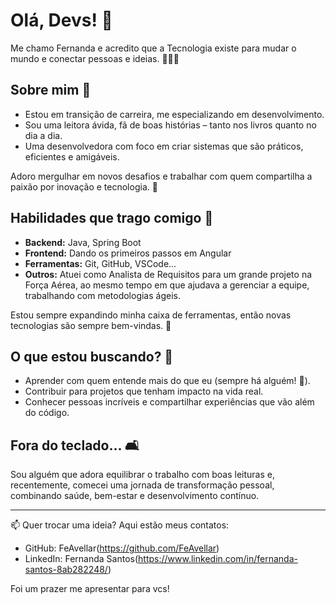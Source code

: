 # Olá, Devs! 🌟

Me chamo Fernanda e acredito que a Tecnologia existe para mudar o mundo e conectar pessoas e ideias. 👨‍💻✨

## Sobre mim 🤔

- Estou em transição de carreira, me especializando em desenvolvimento.
- Sou uma leitora ávida, fã de boas histórias – tanto nos livros quanto no dia a dia.
- Uma desenvolvedora com foco em criar sistemas que são práticos, eficientes e amigáveis.

Adoro mergulhar em novos desafios e trabalhar com quem compartilha a paixão por inovação e tecnologia. 🚀

## Habilidades que trago comigo 🧰

- **Backend:** Java, Spring Boot  
- **Frontend:** Dando os primeiros passos em Angular  
- **Ferramentas:** Git, GitHub, VSCode...  
- **Outros:** Atuei como Analista de Requisitos para um grande projeto na Força Aérea, ao mesmo tempo em que ajudava a gerenciar a equipe, trabalhando com metodologias ágeis.

Estou sempre expandindo minha caixa de ferramentas, então novas tecnologias são sempre bem-vindas. 🌱

## O que estou buscando? 🚀

- Aprender com quem entende mais do que eu (sempre há alguém! 🙌).  
- Contribuir para projetos que tenham impacto na vida real.  
- Conhecer pessoas incríveis e compartilhar experiências que vão além do código.  

## Fora do teclado... 🛋️

Sou alguém que adora equilibrar o trabalho com boas leituras e, recentemente, comecei uma jornada de transformação pessoal, combinando saúde, bem-estar e desenvolvimento contínuo.

---

📫 Quer trocar uma ideia? Aqui estão meus contatos:  
- GitHub: FeAvellar(https://github.com/FeAvellar)  
- LinkedIn: Fernanda Santos(https://www.linkedin.com/in/fernanda-santos-8ab282248/)  

Foi um prazer me apresentar para vcs! 
